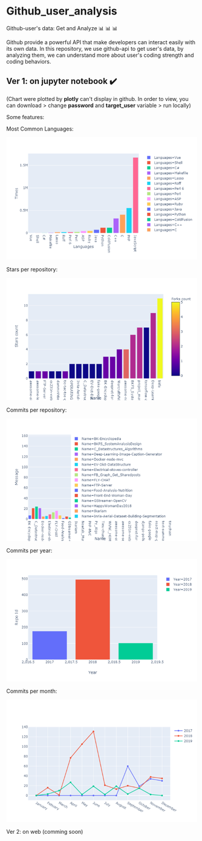 # Github_user_analysis
Github-user's data: Get and Analyze :bar_chart: :bar_chart: :bar_chart:

Github provide a powerful API that make developers can interact easily with its own data. In this repository, we use github-api to get user's data, by analyzing them, we can understand more about user's coding strength and coding behaviors.

## Ver 1: on jupyter notebook :heavy_check_mark:

(Chart were plotted by **plotly** can't display in github. In order to view, you can download > change **password** and **target_user** variable > run locally)

Some features:

Most Common Languages:

![most_common_languages](https://github.com/damminhtien/Github_user_analysis/blob/master/most_common_languages.png)
<br/>

Stars per repository:

![star_per_repo](https://github.com/damminhtien/Github_user_analysis/blob/master/star_per_repo.png)
<br/>

Commits per repository:

![commit_per_repo](https://github.com/damminhtien/Github_user_analysis/blob/master/commit_per_repo.png)
<br/>

Commits per year:

![commit_per_year](https://github.com/damminhtien/Github_user_analysis/blob/master/commit_per_year.png)
<br/>

Commits per month:

![commit_per_month](https://github.com/damminhtien/Github_user_analysis/blob/master/commit_per_month.png)



Ver 2: on web (comming soon)
